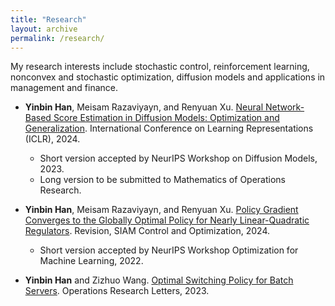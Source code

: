 ```yaml
---
title: "Research"
layout: archive
permalink: /research/
---
```



My research interests include stochastic control, reinforcement learning, nonconvex and stochastic optimization, diffusion models and applications in management and finance.

* **Yinbin Han**, Meisam Razaviyayn, and Renyuan Xu. [Neural Network-Based Score Estimation in Diffusion Models: Optimization and Generalization](https://arxiv.org/abs/2401.15604). International Conference on Learning Representations (ICLR), 2024.
    * Short version accepted by  NeurIPS Workshop on Diffusion Models, 2023.
    * Long version to be submitted to Mathematics of Operations Research.

* **Yinbin Han**, Meisam Razaviyayn, and Renyuan Xu. [Policy Gradient Converges to the Globally Optimal Policy for Nearly Linear-Quadratic Regulators](https://arxiv.org/abs/2303.08431). Revision, SIAM Control and Optimization, 2024.
    * Short version accepted by NeurIPS Workshop Optimization for Machine Learning, 2022.
  
* **Yinbin Han** and Zizhuo Wang. [Optimal Switching Policy for Batch Servers](https://www.sciencedirect.com/science/article/abs/pii/S0167637723001578). Operations Research Letters, 2023.

